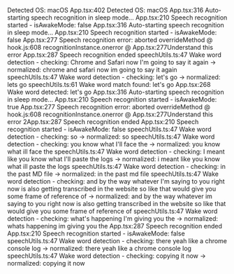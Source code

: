 Detected OS: macOS
App.tsx:402 Detected OS: macOS
App.tsx:316 Auto-starting speech recognition in sleep mode...
App.tsx:210 Speech recognition started - isAwakeMode: false
App.tsx:316 Auto-starting speech recognition in sleep mode...
App.tsx:210 Speech recognition started - isAwakeMode: false
App.tsx:277 Speech recognition error: aborted
overrideMethod @ hook.js:608
recognitionInstance.onerror @ App.tsx:277Understand this error
App.tsx:287 Speech recognition ended
speechUtils.ts:47 Wake word detection - checking: Chrome and Safari now I'm going to say it again -> normalized: chrome and safari now im going to say it again
speechUtils.ts:47 Wake word detection - checking:  let's go -> normalized: lets go
speechUtils.ts:61 Wake word match found: let's go
App.tsx:268 Wake word detected: let's go
App.tsx:316 Auto-starting speech recognition in sleep mode...
App.tsx:210 Speech recognition started - isAwakeMode: true
App.tsx:277 Speech recognition error: aborted
overrideMethod @ hook.js:608
recognitionInstance.onerror @ App.tsx:277Understand this error
2App.tsx:287 Speech recognition ended
App.tsx:210 Speech recognition started - isAwakeMode: false
speechUtils.ts:47 Wake word detection - checking: so -> normalized: so
speechUtils.ts:47 Wake word detection - checking:  you know what I'll face the -> normalized: you know what ill face the
speechUtils.ts:47 Wake word detection - checking:  I meant like you know what I'll paste the logs -> normalized: i meant like you know what ill paste the logs
speechUtils.ts:47 Wake word detection - checking:  in the past MD file -> normalized: in the past md file
speechUtils.ts:47 Wake word detection - checking:  and by the way whatever I'm saying to you right now is also getting transcribed in the website so like that would give you some frame of reference of -> normalized: and by the way whatever im saying to you right now is also getting transcribed in the website so like that would give you some frame of reference of
speechUtils.ts:47 Wake word detection - checking:  what's happening I'm giving you the -> normalized: whats happening im giving you the
App.tsx:287 Speech recognition ended
App.tsx:210 Speech recognition started - isAwakeMode: false
speechUtils.ts:47 Wake word detection - checking: there yeah like a chrome console log -> normalized: there yeah like a chrome console log
speechUtils.ts:47 Wake word detection - checking:  copying it now -> normalized: copying it now